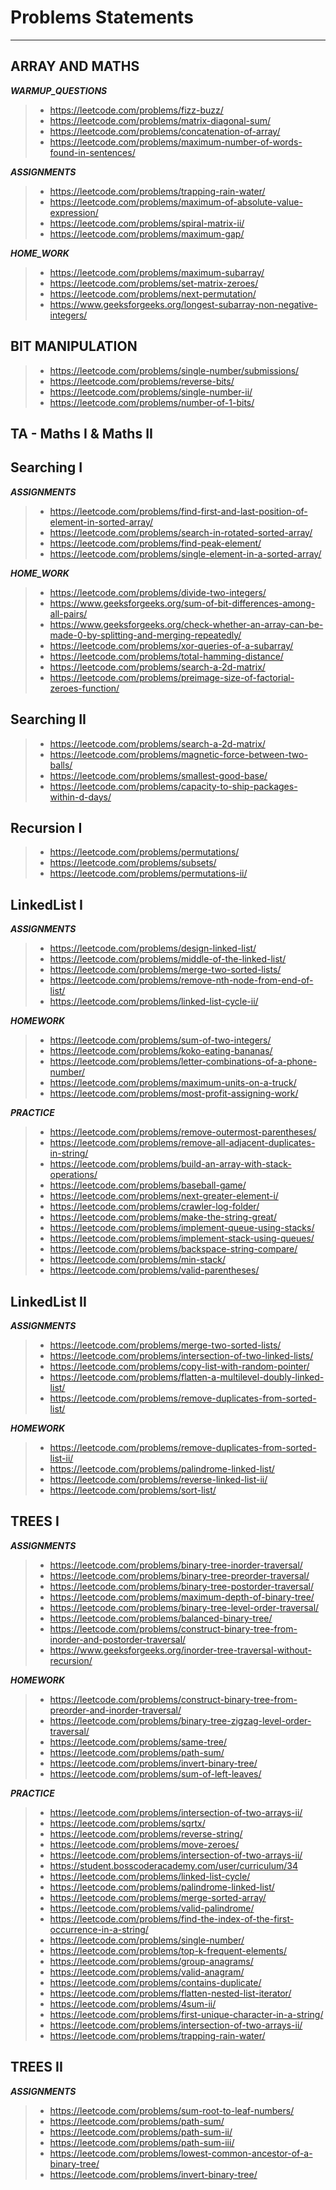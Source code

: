 # Problems Statements 
***

## ARRAY AND MATHS

**_WARMUP_QUESTIONS_**

> - https://leetcode.com/problems/fizz-buzz/
> - https://leetcode.com/problems/matrix-diagonal-sum/
> - https://leetcode.com/problems/concatenation-of-array/
> - https://leetcode.com/problems/maximum-number-of-words-found-in-sentences/

**_ASSIGNMENTS_**

> - https://leetcode.com/problems/trapping-rain-water/
> - https://leetcode.com/problems/maximum-of-absolute-value-expression/
> - https://leetcode.com/problems/spiral-matrix-ii/
> - https://leetcode.com/problems/maximum-gap/

**_HOME_WORK_**

> - https://leetcode.com/problems/maximum-subarray/
> - https://leetcode.com/problems/set-matrix-zeroes/
> - https://leetcode.com/problems/next-permutation/
> - https://www.geeksforgeeks.org/longest-subarray-non-negative-integers/

## BIT MANIPULATION

> - https://leetcode.com/problems/single-number/submissions/
> - https://leetcode.com/problems/reverse-bits/
> - https://leetcode.com/problems/single-number-ii/
> - https://leetcode.com/problems/number-of-1-bits/

## TA - Maths I & Maths II


## Searching I

**_ASSIGNMENTS_**

> - https://leetcode.com/problems/find-first-and-last-position-of-element-in-sorted-array/
> - https://leetcode.com/problems/search-in-rotated-sorted-array/
> - https://leetcode.com/problems/find-peak-element/
> - https://leetcode.com/problems/single-element-in-a-sorted-array/

**_HOME_WORK_**

> - https://leetcode.com/problems/divide-two-integers/
> - https://www.geeksforgeeks.org/sum-of-bit-differences-among-all-pairs/
> - https://www.geeksforgeeks.org/check-whether-an-array-can-be-made-0-by-splitting-and-merging-repeatedly/
> - https://leetcode.com/problems/xor-queries-of-a-subarray/
> - https://leetcode.com/problems/total-hamming-distance/
> - https://leetcode.com/problems/search-a-2d-matrix/
> - https://leetcode.com/problems/preimage-size-of-factorial-zeroes-function/


## Searching II

> - https://leetcode.com/problems/search-a-2d-matrix/
> - https://leetcode.com/problems/magnetic-force-between-two-balls/
> - https://leetcode.com/problems/smallest-good-base/
> - https://leetcode.com/problems/capacity-to-ship-packages-within-d-days/


## Recursion I

>- https://leetcode.com/problems/permutations/
>- https://leetcode.com/problems/subsets/
>- https://leetcode.com/problems/permutations-ii/

## LinkedList I

**_ASSIGNMENTS_**

>- https://leetcode.com/problems/design-linked-list/
>- https://leetcode.com/problems/middle-of-the-linked-list/
>- https://leetcode.com/problems/merge-two-sorted-lists/
>- https://leetcode.com/problems/remove-nth-node-from-end-of-list/
>- https://leetcode.com/problems/linked-list-cycle-ii/

**_HOMEWORK_**

>- https://leetcode.com/problems/sum-of-two-integers/
>- https://leetcode.com/problems/koko-eating-bananas/
>- https://leetcode.com/problems/letter-combinations-of-a-phone-number/
>- https://leetcode.com/problems/maximum-units-on-a-truck/
>- https://leetcode.com/problems/most-profit-assigning-work/

**_PRACTICE_**

>- https://leetcode.com/problems/remove-outermost-parentheses/
>- https://leetcode.com/problems/remove-all-adjacent-duplicates-in-string/
>- https://leetcode.com/problems/build-an-array-with-stack-operations/
>- https://leetcode.com/problems/baseball-game/
>- https://leetcode.com/problems/next-greater-element-i/
>- https://leetcode.com/problems/crawler-log-folder/
>- https://leetcode.com/problems/make-the-string-great/
>- https://leetcode.com/problems/implement-queue-using-stacks/
>- https://leetcode.com/problems/implement-stack-using-queues/
>- https://leetcode.com/problems/backspace-string-compare/
>- https://leetcode.com/problems/min-stack/
>- https://leetcode.com/problems/valid-parentheses/

## LinkedList II

**_ASSIGNMENTS_**

>- https://leetcode.com/problems/merge-two-sorted-lists/
>- https://leetcode.com/problems/intersection-of-two-linked-lists/
>- https://leetcode.com/problems/copy-list-with-random-pointer/
>- https://leetcode.com/problems/flatten-a-multilevel-doubly-linked-list/
>- https://leetcode.com/problems/remove-duplicates-from-sorted-list/

**_HOMEWORK_**

>- https://leetcode.com/problems/remove-duplicates-from-sorted-list-ii/
>- https://leetcode.com/problems/palindrome-linked-list/
>- https://leetcode.com/problems/reverse-linked-list-ii/
>- https://leetcode.com/problems/sort-list/



## TREES I

**_ASSIGNMENTS_**

>- https://leetcode.com/problems/binary-tree-inorder-traversal/
>- https://leetcode.com/problems/binary-tree-preorder-traversal/
>- https://leetcode.com/problems/binary-tree-postorder-traversal/
>- https://leetcode.com/problems/maximum-depth-of-binary-tree/
>- https://leetcode.com/problems/binary-tree-level-order-traversal/
>- https://leetcode.com/problems/balanced-binary-tree/
>- https://leetcode.com/problems/construct-binary-tree-from-inorder-and-postorder-traversal/
>- https://www.geeksforgeeks.org/inorder-tree-traversal-without-recursion/

**_HOMEWORK_**

>- https://leetcode.com/problems/construct-binary-tree-from-preorder-and-inorder-traversal/
>- https://leetcode.com/problems/binary-tree-zigzag-level-order-traversal/
>- https://leetcode.com/problems/same-tree/
>- https://leetcode.com/problems/path-sum/
>- https://leetcode.com/problems/invert-binary-tree/
>- https://leetcode.com/problems/sum-of-left-leaves/

**_PRACTICE_**

>- https://leetcode.com/problems/intersection-of-two-arrays-ii/
>- https://leetcode.com/problems/sqrtx/
>- https://leetcode.com/problems/reverse-string/
>- https://leetcode.com/problems/move-zeroes/
>- https://leetcode.com/problems/intersection-of-two-arrays-ii/
>- https://student.bosscoderacademy.com/user/curriculum/34
>- https://leetcode.com/problems/linked-list-cycle/
>- https://leetcode.com/problems/palindrome-linked-list/
>- https://leetcode.com/problems/merge-sorted-array/
>- https://leetcode.com/problems/valid-palindrome/
>- https://leetcode.com/problems/find-the-index-of-the-first-occurrence-in-a-string/
>- https://leetcode.com/problems/single-number/
>- https://leetcode.com/problems/top-k-frequent-elements/
>- https://leetcode.com/problems/group-anagrams/
>- https://leetcode.com/problems/valid-anagram/
>- https://leetcode.com/problems/contains-duplicate/
>- https://leetcode.com/problems/flatten-nested-list-iterator/
>- https://leetcode.com/problems/4sum-ii/
>- https://leetcode.com/problems/first-unique-character-in-a-string/
>- https://leetcode.com/problems/intersection-of-two-arrays-ii/
>- https://leetcode.com/problems/trapping-rain-water/

## TREES II

**_ASSIGNMENTS_**

>- https://leetcode.com/problems/sum-root-to-leaf-numbers/
>- https://leetcode.com/problems/path-sum/
>- https://leetcode.com/problems/path-sum-ii/
>- https://leetcode.com/problems/path-sum-iii/
>- https://leetcode.com/problems/lowest-common-ancestor-of-a-binary-tree/
>- https://leetcode.com/problems/invert-binary-tree/